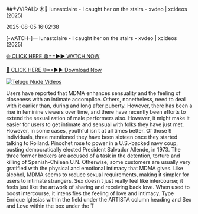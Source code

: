 ##®️√VIRAL▷☀️👄    lunastclaire - I caught her on the stairs - xvdeo &#124; xcideos (2025)

2025-08-05 16:02:38



[-wATCH-]—    lunastclaire - I caught her on the stairs - xvdeo &#124; xcideos (2025)

[🌐 CLICK HERE 🟢==►► WATCH NOW](https://www.youtucams.com/tracking/githubcom)

[🔴 CLICK HERE 🌐==►► Download Now](https://www.youtucams.com/tracking/githubcom)

[![Telugu Nude Videos](https://i.imgur.com/dJHk4Zq.gif)](https://www.youtucams.com/tracking/githubcom)



Users have reported that MDMA enhances sensuality and the feeling of closeness with an intimate accomplice. Others, nonetheless, need to deal with it earlier than, during and long after puberty. However, there has been a rise in feminine viewers over time, and there have recently been efforts to extend the sexualization of male performers also. However, it might make it easier for users to get intimate and sensual with folks they have just met. However, in some cases, youthful isn t at all times better. Of those 9 individuals, three mentioned they have been sixteen once they started talking to Roiland. Pinochet rose to power in a U.S.-backed navy coup, ousting democratically elected President Salvador Allende, in 1973. The three former brokers are accused of a task in the detention, torture and killing of Spanish-Chilean U.N. Otherwise, some customers are usually very gratified with the physical and emotional intimacy that MDMA gives. Like alcohol, MDMA seems to reduce sexual requirements, making it simpler for users to intimate strangers. Sex doesn t just really feel like intercourse; it feels just like the artwork of sharing and receiving back love. When used to boost intercourse, it intensifies the feeling of love and intimacy. Type Enrique Iglesias within the field under the ARTISTA column heading and Sex and Love within the box under the T
